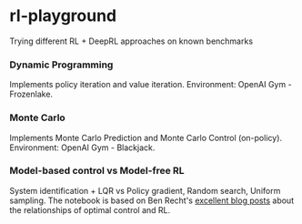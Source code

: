 # rl-playground
 Trying different RL + DeepRL approaches on known benchmarks

 ### Dynamic Programming
 Implements policy iteration and value iteration. Environment: OpenAI Gym - Frozenlake. 

 ### Monte Carlo
 Implements Monte Carlo Prediction and Monte Carlo Control (on-policy). Environment: OpenAI Gym - Blackjack. 

 ### Model-based control vs Model-free RL
 System identification + LQR vs Policy gradient, Random search, Uniform sampling. The notebook is based on Ben Recht's [excellent blog posts](http://www.argmin.net/2018/02/26/nominal/) about the relationships of optimal control and RL. 